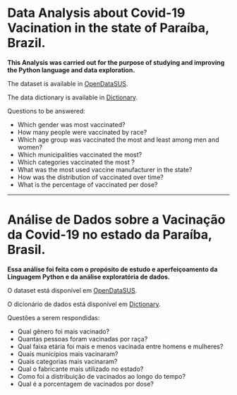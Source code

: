 # Data Analysis about Covid-19 Vacination in the state of Paraíba, Brazil.
 
**This Analysis was carried out for the purpose of studying and improving the Python language and data exploration.**

The dataset is available in [OpenDataSUS](https://opendatasus.saude.gov.br/dataset/covid-19-vacinacao/resource/10aed154-04c8-4cf4-b78a-8f0fa1bc5af4).

The data dictionary is available in [Dictionary](https://opendatasus.saude.gov.br/dataset/covid-19-vacinacao/resource/a8308b58-8898-4c6d-8119-400c722c71b5).

Questions to be answered: 
* Which gender was most vaccinated?
* How many people were vaccinated by race?
* Which age group was vaccinated the most and least among men and women?
* Which municipalities vaccinated the most?
* Which categories vaccinated the most ?
* What was the most used vaccine manufacturer in the state?
* How was the distribution of vaccinated over time?
* What is the percentage of vaccinated per dose?

-----------------------------------------------------------------------------------------------------------------------------------------------------------------------------------
# Análise de Dados sobre a Vacinação da Covid-19 no estado da Paraíba, Brasil.

**Essa análise foi feita com o propósito de estudo e aperfeiçoamento da Linguagem Python e da análise exploratória de dados.**

O dataset está disponível em [OpenDataSUS](https://opendatasus.saude.gov.br/dataset/covid-19-vacinacao/resource/10aed154-04c8-4cf4-b78a-8f0fa1bc5af4).

O dicionário de dados está disponível em [Dictionary](https://opendatasus.saude.gov.br/dataset/covid-19-vacinacao/resource/a8308b58-8898-4c6d-8119-400c722c71b5).

Questões a serem respondidas:
* Qual gênero foi mais vacinado?
* Quantas pessoas foram vacinadas por raça?
* Qual faixa etária foi mais e menos vacinada entre homens e mulheres?
* Quais municípios mais vacinaram?
* Quais categorias mais vacinaram?
* Qual o fabricante mais utilizado no estado?
* Como foi a distribuição de vacinados ao longo do tempo?
* Qual é a porcentagem de vacinados por dose?
